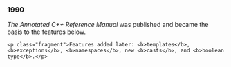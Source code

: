<h3>1990</h3>

<div>
    <p><i>The Annotated C++ Reference Manual</i> was published and became the basis to the features below.</p>

    <p class="fragment">Features added later: <b>templates</b>, <b>exceptions</b>, <b>namespaces</b>, new <b>casts</b>, and <b>boolean type</b>.</p>
</div>